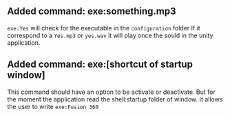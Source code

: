 
## Added command: exe:something.mp3

`exe:Yes` will check for the executable in the `configuration` folder
If it correspond to a `Yes.mp3` or `yes.wav` it will play once the sould in the unity application.

## Added command: exe:[shortcut of startup window]

This command should have an option to be activate or deactivate.
But for the moment the application read the shell:startup folder of window.
It allows the user to write `exe:Fusion 360` 
